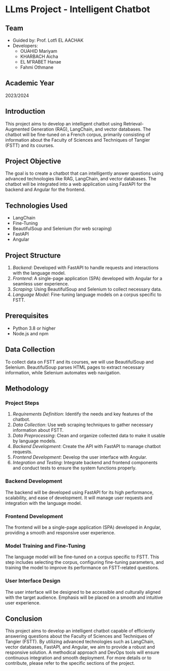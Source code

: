 # LLms Project - Intelligent Chatbot

## Team
- Guided by: Prof. Lotfi EL AACHAK
- Developers:
  - OUAHID Mariyam
  - KHARBACH Aicha
  - EL M’RABET Hanae
  - Fahmi Othmane

## Academic Year
2023/2024

## Introduction
This project aims to develop an intelligent chatbot using Retrieval-Augmented Generation (RAG), LangChain, and vector databases. The chatbot will be fine-tuned on a French corpus, primarily consisting of information about the Faculty of Sciences and Techniques of Tangier (FSTT) and its courses.

## Project Objective
The goal is to create a chatbot that can intelligently answer questions using advanced technologies like RAG, LangChain, and vector databases. The chatbot will be integrated into a web application using FastAPI for the backend and Angular for the frontend.

## Technologies Used
- LangChain
- Fine-Tuning
- BeautifulSoup and Selenium (for web scraping)
- FastAPI
- Angular

## Project Structure
1. *Backend*: Developed with FastAPI to handle requests and interactions with the language model.
2. *Frontend*: A single-page application (SPA) developed with Angular for a seamless user experience.
3. *Scraping*: Using BeautifulSoup and Selenium to collect necessary data.
4. *Language Model*: Fine-tuning language models on a corpus specific to FSTT.

## Prerequisites
- Python 3.8 or higher
- Node.js and npm

## Data Collection
To collect data on FSTT and its courses, we will use BeautifulSoup and Selenium. BeautifulSoup parses HTML pages to extract necessary information, while Selenium automates web navigation.

## Methodology

### Project Steps
1. *Requirements Definition*: Identify the needs and key features of the chatbot.
2. *Data Collection*: Use web scraping techniques to gather necessary information about FSTT.
3. *Data Preprocessing*: Clean and organize collected data to make it usable by language models.
4. *Backend Development*: Create the API with FastAPI to manage chatbot requests.
5. *Frontend Development*: Develop the user interface with Angular.
6. *Integration and Testing*: Integrate backend and frontend components and conduct tests to ensure the system functions properly.

### Backend Development
The backend will be developed using FastAPI for its high performance, scalability, and ease of development. It will manage user requests and integration with the language model.

### Frontend Development
The frontend will be a single-page application (SPA) developed in Angular, providing a smooth and responsive user experience.

### Model Training and Fine-Tuning
The language model will be fine-tuned on a corpus specific to FSTT. This step includes selecting the corpus, configuring fine-tuning parameters, and training the model to improve its performance on FSTT-related questions.

### User Interface Design
The user interface will be designed to be accessible and culturally aligned with the target audience. Emphasis will be placed on a smooth and intuitive user experience.

## Conclusion
This project aims to develop an intelligent chatbot capable of efficiently answering questions about the Faculty of Sciences and Techniques of Tangier (FSTT). By utilizing advanced technologies such as LangChain, vector databases, FastAPI, and Angular, we aim to provide a robust and responsive solution. A methodical approach and DevOps tools will ensure continuous integration and smooth deployment. For more details or to contribute, please refer to the specific sections of the project.
